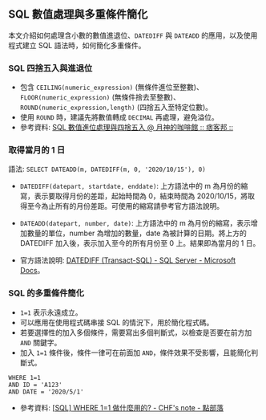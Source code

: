 ## SQL 數值處理與多重條件簡化

本文介紹如何處理含小數的數值進退位、`DATEDIFF` 與 `DATEADD` 的應用，以及使用程式建立 SQL 語法時，如何簡化多重條件。

### SQL 四捨五入與進退位

- 包含 `CEILING(numeric_expression)` (無條件進位至整數)、`FLOOR(numeric_expression)` (無條件捨去至整數)、 `ROUND(numeric_expression,length)` (四捨五入至特定位數)。
- 使用 `ROUND` 時，建議先將數值轉成 `DECIMAL` 再處理，避免溢位。
- 參考資料: [SQL 數值進位處理與四捨五入 @ 月神的咖啡館 :: 痞客邦 ::](https://byron0920.pixnet.net/blog/post/56498636)

### 取得當月的 1 日

語法: `SELECT DATEADD(m, DATEDIFF(m, 0, '2020/10/15'), 0)`

- `DATEDIFF(datepart, startdate, enddate)`: 上方語法中的 m 為月份的縮寫，表示要取得月份的差距，起始時間為 0，結束時間為 2020/10/15，將取得至今為止所有的月份差距。可使用的縮寫請參考官方語法說明。

- `DATEADD(datepart, number, date)`: 上方語法中的 m 為月份的縮寫，表示增加數量的單位，number 為增加的數量，date 為被計算的日期。將上方的 DATEDIFF 加入後，表示加入至今的所有月份至 0 上。結果即為當月的 1 日。

- 官方語法說明: [DATEDIFF (Transact-SQL) - SQL Server - Microsoft Docs](https://docs.microsoft.com/zh-tw/sql/t-sql/functions/datediff-transact-sql)。

### SQL 的多重條件簡化

- `1=1` 表示永遠成立。
- 可以應用在使用程式碼串接 SQL 的情況下，用於簡化程式碼。
- 若要選擇性的加入多個條件，需要寫出多個判斷式，以檢查是否要在前方加 `AND` 關鍵字。
- 加入 `1=1` 條件後，條件一律可在前面加 `AND`，條件效果不受影響，且能簡化判斷式。

```
WHERE 1=1
AND ID = 'A123'
AND DATE = '2020/5/1'
```

- 參考資料: [[SQL] WHERE 1=1 做什麼用的? - CHF's note - 點部落](https://dotblogs.com.tw/invercent914/2013/09/16/118728)